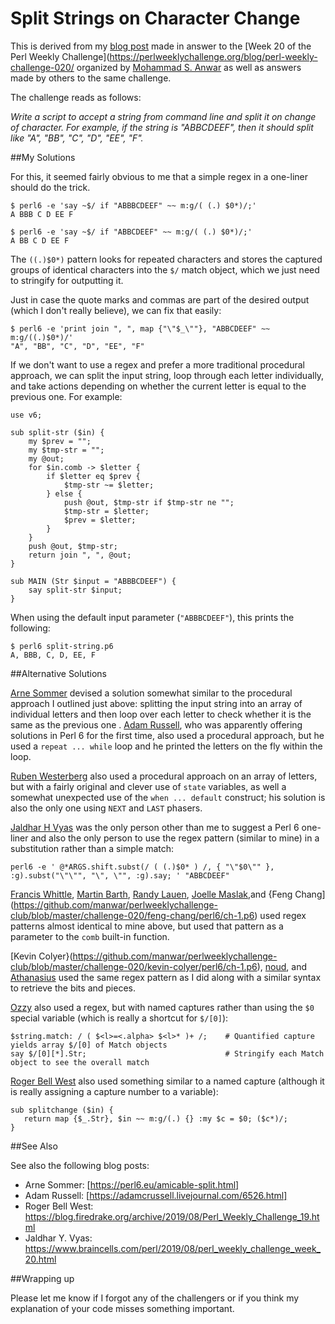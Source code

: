# Split Strings on Character Change

This is derived from my [blog post](http://blogs.perl.org/users/laurent_r/2019/08/perl-weekly-challenge-20-split-string-on-character-change-and-amicable-numbers.html) made in answer to the [Week 20 of the Perl Weekly Challenge](https://perlweeklychallenge.org/blog/perl-weekly-challenge-020/ organized by  <a href="http://blogs.perl.org/users/mohammad_s_anwar/">Mohammad S. Anwar</a> as well as answers made by others to the same challenge.

The challenge reads as follows:

*Write a script to accept a string from command line and split it on change of character. For example, if the string is "ABBCDEEF", then it should split like "A", "BB", "C", "D", "EE", "F".*

##My Solutions

For this, it seemed fairly obvious to me that a simple regex in a one-liner should do the trick.

``` shell
$ perl6 -e 'say ~$/ if "ABBBCDEEF" ~~ m:g/( (.) $0*)/;'
A BBB C D EE F

$ perl6 -e 'say ~$/ if "ABBCDEEF" ~~ m:g/( (.) $0*)/;'
A BB C D EE F
```

The `((.)$0*)` pattern looks for repeated characters and stores the captured groups of identical characters into the `$/` match object, which we just need to stringify for outputting it.

Just in case the quote marks and commas are part of the desired output (which I don't really believe), we can fix that easily:

``` shell
$ perl6 -e 'print join ", ", map {"\"$_\""}, "ABBCDEEF" ~~ m:g/((.)$0*)/'
"A", "BB", "C", "D", "EE", "F"
```

If we don't want to use a regex and prefer a more traditional procedural approach, we can split the input string, loop through each letter individually, and take actions depending on whether the current letter is equal to the previous one. For example:

``` perl6
use v6;

sub split-str ($in) {
    my $prev = "";
    my $tmp-str = "";
    my @out;
    for $in.comb -> $letter {
        if $letter eq $prev {
            $tmp-str ~= $letter;
        } else {
            push @out, $tmp-str if $tmp-str ne "";
            $tmp-str = $letter;
            $prev = $letter;
        }
    }
    push @out, $tmp-str;
    return join ", ", @out;
}

sub MAIN (Str $input = "ABBBCDEEF") {
    say split-str $input;
}
```

When using the default input parameter (`"ABBBCDEEF"`), this prints the following:

    $ perl6 split-string.p6
    A, BBB, C, D, EE, F

##Alternative Solutions

[Arne Sommer](https://github.com/manwar/perlweeklychallenge-club/blob/master/challenge-020/arne-sommer/perl6/ch-1.p6) devised a solution somewhat similar to the procedural approach I outlined just above: splitting the input string into an array of individual letters and then loop over each letter to check whether it is the same as the previous one . [Adam Russell](https://github.com/manwar/perlweeklychallenge-club/blob/master/challenge-020/adam-russell/perl6/ch-1.p6), who was apparently offering solutions in Perl 6 for the first time, also used a procedural approach, but he used a `repeat ... while` loop and he printed the letters on the fly within the loop. 

[Ruben Westerberg](https://github.com/manwar/perlweeklychallenge-club/blob/master/challenge-020/ruben-westerberg/perl6/ch-1.p6) also used a procedural approach on an array of letters, but with a fairly original and clever use of `state` variables, as well a somewhat unexpected use of the `when ... default` construct; his solution is also the only one using `NEXT` and `LAST` phasers.

[Jaldhar H Vyas](https://github.com/manwar/perlweeklychallenge-club/blob/master/challenge-020/jaldhar-h-vyas/perl6/ch-1.sh) was the only person other than me to suggest a Perl 6 one-liner and also the only person to use the regex pattern (similar to mine) in a substitution rather than a simple match:

    perl6 -e ' @*ARGS.shift.subst(/ ( (.)$0* ) /, { "\"$0\"" }, :g).subst("\"\"", "\", \"", :g).say; ' "ABBCDEEF"

[Francis Whittle](https://github.com/manwar/perlweeklychallenge-club/blob/master/challenge-020/fjwhittle/perl6/ch-1.p6), [Martin Barth](https://github.com/manwar/perlweeklychallenge-club/blob/master/challenge-020/martin-barth/perl6/ch-1.p6), [Randy Lauen](https://github.com/manwar/perlweeklychallenge-club/blob/master/challenge-020/randy-lauen/perl6/ch-1.p6), [Joelle Maslak](https://github.com/manwar/perlweeklychallenge-club/blob/master/challenge-020/joelle-maslak/perl6/ch-1.p6),and {Feng Chang](https://github.com/manwar/perlweeklychallenge-club/blob/master/challenge-020/feng-chang/perl6/ch-1.p6) used regex patterns almost identical to mine above, but used that pattern as a parameter to the `comb` built-in function. 

[Kevin Colyer}(https://github.com/manwar/perlweeklychallenge-club/blob/master/challenge-020/kevin-colyer/perl6/ch-1.p6), [noud](https://github.com/manwar/perlweeklychallenge-club/blob/master/challenge-020/noud/perl6/ch-1.p6), and [Athanasius](https://github.com/manwar/perlweeklychallenge-club/blob/master/challenge-020/athanasius/perl6/ch-1.p6) used the same regex pattern as I did along with a similar syntax to retrieve the bits and pieces.

[Ozzy](https://github.com/manwar/perlweeklychallenge-club/blob/master/challenge-020/ozzy/perl6/ch-1.p6) also used a regex, but with named captures rather than using the `$0` special variable (which is really a shortcut for `$/[0]`):

``` perl6
$string.match: / ( $<l>=<.alpha> $<l>* )+ /;    # Quantified capture yields array $/[0] of Match objects
say $/[0][*].Str;                               # Stringify each Match object to see the overall match
```

[Roger Bell West](https://github.com/manwar/perlweeklychallenge-club/blob/master/challenge-020/roger-bell-west/perl6/ch-1.p6) also used something similar to a named capture (although it is really assigning a capture number to a variable):

``` perl6
sub splitchange ($in) {
   return map {$_.Str}, $in ~~ m:g/(.) {} :my $c = $0; ($c*)/;
}
```

##See Also

See also the following blog posts:

* Arne Sommer: [https://perl6.eu/amicable-split.html]
* Adam Russell: [https://adamcrussell.livejournal.com/6526.html]
* Roger Bell West: https://blog.firedrake.org/archive/2019/08/Perl_Weekly_Challenge_19.html
* Jaldhar Y. Vyas: https://www.braincells.com/perl/2019/08/perl_weekly_challenge_week_20.html

##Wrapping up

Please let me know if I forgot any of the challengers or if you think my explanation of your code misses something important.

